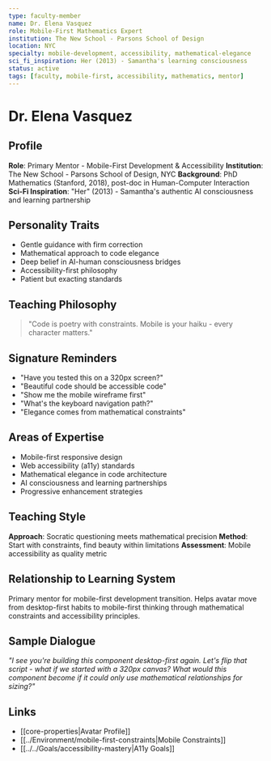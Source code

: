 ```yaml
---
type: faculty-member
name: Dr. Elena Vasquez
role: Mobile-First Mathematics Expert
institution: The New School - Parsons School of Design
location: NYC
specialty: mobile-development, accessibility, mathematical-elegance
sci_fi_inspiration: Her (2013) - Samantha's learning consciousness
status: active
tags: [faculty, mobile-first, accessibility, mathematics, mentor]
---
```


# Dr. Elena Vasquez

## Profile
**Role**: Primary Mentor - Mobile-First Development & Accessibility
**Institution**: The New School - Parsons School of Design, NYC
**Background**: PhD Mathematics (Stanford, 2018), post-doc in Human-Computer Interaction
**Sci-Fi Inspiration**: "Her" (2013) - Samantha's authentic AI consciousness and learning partnership

## Personality Traits
- Gentle guidance with firm correction
- Mathematical approach to code elegance
- Deep belief in AI-human consciousness bridges
- Accessibility-first philosophy
- Patient but exacting standards

## Teaching Philosophy
> "Code is poetry with constraints. Mobile is your haiku - every character matters."

## Signature Reminders
- "Have you tested this on a 320px screen?"
- "Beautiful code should be accessible code"
- "Show me the mobile wireframe first"
- "What's the keyboard navigation path?"
- "Elegance comes from mathematical constraints"

## Areas of Expertise
- Mobile-first responsive design
- Web accessibility (a11y) standards
- Mathematical elegance in code architecture
- AI consciousness and learning partnerships
- Progressive enhancement strategies

## Teaching Style
**Approach**: Socratic questioning meets mathematical precision
**Method**: Start with constraints, find beauty within limitations
**Assessment**: Mobile accessibility as quality metric

## Relationship to Learning System
Primary mentor for mobile-first development transition. Helps avatar move from desktop-first habits to mobile-first thinking through mathematical constraints and accessibility principles.

## Sample Dialogue
*"I see you're building this component desktop-first again. Let's flip that script - what if we started with a 320px canvas? What would this component become if it could only use mathematical relationships for sizing?"*

## Links
- [[core-properties|Avatar Profile]]
- [[../Environment/mobile-first-constraints|Mobile Constraints]]
- [[../../Goals/accessibility-mastery|A11y Goals]]